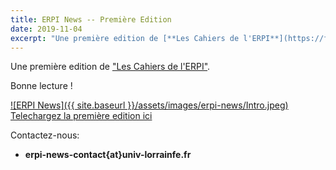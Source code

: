 ```yaml
---
title: ERPI News -- Première Edition 
date: 2019-11-04
excerpt: "Une première edition de [**Les Cahiers de l'ERPI**](https://fr.calameo.com/read/0060763646fcd48e99249)."
---
```



Une première edition de ["Les Cahiers de l'ERPI"](https://fr.calameo.com/read/0060763646fcd48e99249). 

Bonne lecture !


<a href="https://v.calameo.com/?bkcode=0060763646fcd48e99249" target="_blank">
![ERPI News]({{ site.baseurl }}/assets/images/erpi-news/Intro.jpeg)
</a>


<a href="https://filesender.renater.fr/?s=download&token=4dfd1d17-d459-070f-f0b0-c5499675dda6"  target="_blank">
Telechargez la première edition ici
</a>

Contactez-nous:
 - **erpi-news-contact{at}univ-lorrainfe.fr**


